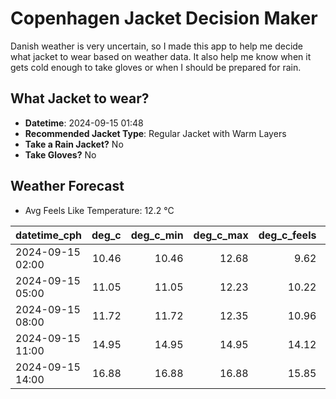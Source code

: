 
# Copenhagen Jacket Decision Maker

Danish weather is very uncertain, so I made this app to help me decide what jacket to wear based on weather data. 
It also help me know when it gets cold enough to take gloves or when I should be prepared for rain.

## What Jacket to wear?

- **Datetime**: 2024-09-15 01:48
- **Recommended Jacket Type**: Regular Jacket with Warm Layers
- **Take a Rain Jacket?** No
- **Take Gloves?** No

## Weather Forecast
- Avg Feels Like Temperature: 12.2 °C

| datetime_cph     |   deg_c |   deg_c_min |   deg_c_max |   deg_c_feels | weather   | wind   | rain   |
|:-----------------|--------:|------------:|------------:|--------------:|:----------|:-------|:-------|
| 2024-09-15 02:00 |   10.46 |       10.46 |       12.68 |          9.62 | Clear     | Low    | None   |
| 2024-09-15 05:00 |   11.05 |       11.05 |       12.23 |         10.22 | Clear     | Low    | None   |
| 2024-09-15 08:00 |   11.72 |       11.72 |       12.35 |         10.96 | Clear     | Low    | None   |
| 2024-09-15 11:00 |   14.95 |       14.95 |       14.95 |         14.12 | Clouds    | Low    | None   |
| 2024-09-15 14:00 |   16.88 |       16.88 |       16.88 |         15.85 | Clouds    | Low    | None   |
        